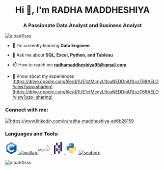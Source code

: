 <h1 align="center">Hi 👋, I'm RADHA MADDHESHIYA</h1>
<h3 align="center">A Passionate Data Analyst and Business Analyst</h3>

<p align="left"> <img src="https://komarev.com/ghpvc/?username=albatr0sss&label=Profile%20views&color=0e75b6&style=flat" alt="albatr0sss" /> </p>

- 🌱 I’m currently learning **Data Engineer**

- 💬 Ask me about **SQL, Excel, Python, and Tableau**

- 📫 How to reach me **radhamaddheshiya95@gmail.com**

- 📄 Know about my experiences [https://drive.google.com/file/d/1UE1ctMcnyLftouNEDDnjU1LyzT68AELO/view?usp=sharing](https://drive.google.com/file/d/1UE1ctMcnyLftouNEDDnjU1LyzT68AELO/view?usp=sharing)

<h3 align="left">Connect with me:</h3>
<p align="left">
<a href="https://linkedin.com/in/https://www.linkedin.com/in/radha-maddheshiya-ab6b28159" target="blank"><img align="center" src="https://raw.githubusercontent.com/rahuldkjain/github-profile-readme-generator/master/src/images/icons/Social/linked-in-alt.svg" alt="https://www.linkedin.com/in/radha-maddheshiya-ab6b28159" height="30" width="40" /></a>
</p>

<h3 align="left">Languages and Tools:</h3>
<p align="left"> <a href="https://www.cprogramming.com/" target="_blank" rel="noreferrer"> <img src="https://raw.githubusercontent.com/devicons/devicon/master/icons/c/c-original.svg" alt="c" width="40" height="40"/> </a> <a href="https://www.mathworks.com/" target="_blank" rel="noreferrer"> <img src="https://upload.wikimedia.org/wikipedia/commons/2/21/Matlab_Logo.png" alt="matlab" width="40" height="40"/> </a> <a href="https://www.mysql.com/" target="_blank" rel="noreferrer"> <img src="https://raw.githubusercontent.com/devicons/devicon/master/icons/mysql/mysql-original-wordmark.svg" alt="mysql" width="40" height="40"/> </a> <a href="https://pandas.pydata.org/" target="_blank" rel="noreferrer"> <img src="https://raw.githubusercontent.com/devicons/devicon/2ae2a900d2f041da66e950e4d48052658d850630/icons/pandas/pandas-original.svg" alt="pandas" width="40" height="40"/> </a> <a href="https://www.python.org" target="_blank" rel="noreferrer"> <img src="https://raw.githubusercontent.com/devicons/devicon/master/icons/python/python-original.svg" alt="python" width="40" height="40"/> </a> <a href="https://seaborn.pydata.org/" target="_blank" rel="noreferrer"> <img src="https://seaborn.pydata.org/_images/logo-mark-lightbg.svg" alt="seaborn" width="40" height="40"/> </a> </p>

<p><img align="center" src="https://github-readme-stats.vercel.app/api/top-langs?username=albatr0sss&show_icons=true&locale=en&layout=compact" alt="albatr0sss" /></p>
